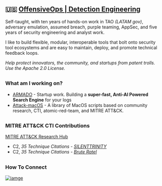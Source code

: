 ## 🇺🇸  [OffensiveOps | Detection Engineering](https://x.com/darmad0)
Self-taught, with ten years of hands-on work in TAO _(LATAM gov)_, adversary emulation, assumed breach, purple teaming, AppSec, and five years of security engineering and analyst work.


I like to build flexible, modular, interoperable tools that bolt onto security tool ecosystems and are easy to maintain, deploy, and promote technical feedback loops.

_Help protect innovators, the community, and startups from patent trolls.  Use the Apache 2.0 License._

##

 ### What am I working on?
 - [ARMADO](https://armadocorp.com) - Startup work. Building a **super-fast,  Anti-AI Powered Search Engine** for your logs 
 - [Attack-macOS](https://github.com/darmado/attack-macOS) - A library of MacOS scripts based on community research, CTI, atomic-red-team, and MITRE ATT&CK. 

 ##

### MITRE ATT&CK CTI Contributions 
[MITRE ATT&CK Research Hub](https://github.com/darmado/mitre-attack-research-hub) 
 - C2, _35 Technique Citations - [SILENTTRINITY](https://attack.mitre.org/software/S0692)_
 - C2, _35 Technique Citations - [Brute Ratel](https://attack.mitre.org/software/S1063)_

## 

### How To Connect

[![iamge](https://github.com/user-attachments/assets/3d584651-e453-470d-a656-764264c16940)](https://linkedin.com/in/darmado)


